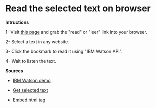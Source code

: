 # Read the selected text on browser

**Intructions**

1- Visit [this page](https://vivirenremoto.github.io/labs/read_selected_text/page.html) and grab the "read" or "leer" link into your browser.

2- Select a text in any website.

3- Click the bookmark to read it using "IBM Watson API".

4- Wait to listen the text.

**Sources**

- [IBM Watson demo](https://text-to-speech-demo.ng.bluemix.net/)

- [Get selected text](https://stackoverflow.com/questions/5379120/get-the-highlighted-selected-text)

- [Embed html tag](https://stackoverflow.com/questions/29138027/how-to-add-a-div-to-a-webpage-via-a-bookmark)
